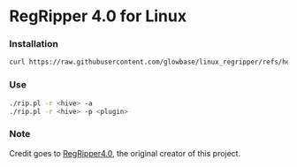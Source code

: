 # RegRipper 4.0 for Linux



### Installation
```bash
curl https://raw.githubusercontent.com/glowbase/linux_regripper/refs/heads/main/setup.sh | sudo bash
```

### Use
```bash
./rip.pl -r <hive> -a
./rip.pl -r <hive> -p <plugin>
```

### Note

Credit goes to [RegRipper4.0](https://github.com/keydet89/RegRipper4.0), the original creator of this project.
